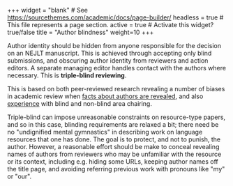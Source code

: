 +++
widget = "blank"  # See https://sourcethemes.com/academic/docs/page-builder/
headless = true  # This file represents a page section.
active = true  # Activate this widget? true/false
title = "Author blindness"
weight=10
+++

Author identity should be hidden from anyone responsible for the decision on an NEJLT manuscript. This is achieved through accepting only blind submissions, and obscuring author identity from reviewers and action editors. A separate managing editor handles contact with the authors where necessary. This is **triple-blind reviewing**.

This is based on both peer-reviewed research revealing a number of biases in academic review when [facts about authors are revealed](https://www.pnas.org/content/112/40/12349), and also [experience](https://coling2018.org/untangling-biases-and-nuances-in-double-blind-peer-review-at-scale/) with blind and non-blind area chairing.

Triple-blind can impose unreasonable constraints on resource-type papers, and so in this case, blinding requirements are relaxed a bit; there need be no "undignified mental gymnastics" in describing work on language resources that one has done. The goal is to protect, and not to punish, the author. However, a reasonable effort should be make to conceal revealing names of authors from reviewers who may be unfamiliar with the resource or its context, including e.g. hiding some URLs, keeping author names off the title page, and avoiding referring previous work with pronouns like "my" or "our".
